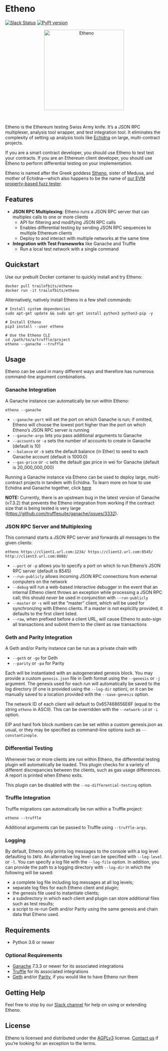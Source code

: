 # Etheno
[![Slack Status](https://empireslacking.herokuapp.com/badge.svg)](https://empireslacking.herokuapp.com)
[![PyPI version](https://badge.fury.io/py/etheno.svg)](https://badge.fury.io/py/etheno)
<p align="center">
  <img src="logo/etheno.png?raw=true" width="256" title="Etheno">
</p>
<br />


Etheno is the Ethereum testing Swiss Army knife. It’s a JSON RPC multiplexer, analysis tool wrapper, and test integration tool. It eliminates the complexity of setting up analysis tools like [Echidna](https://github.com/trailofbits/echidna) on large, multi-contract projects.

If you are a smart contract developer, you should use Etheno to test test your contracts. If you are an Ethereum client developer, you should use Etheno to perform differential testing on your implementation.

Etheno is named after the Greek goddess [Stheno](https://en.wikipedia.org/wiki/Stheno), sister of Medusa, and mother of Echidna—which also happens to be the name of [our EVM property-based fuzz tester](https://github.com/trailofbits/echidna).

## Features

* **JSON RPC Multiplexing**: Etheno runs a JSON RPC server that can multiplex calls to one or more clients
  * API for filtering and modifying JSON RPC calls
  * Enables differential testing by sending JSON RPC sequences to multiple Ethereum clients
  * Deploy to and interact with multiple networks at the same time
* **Integration with Test Frameworks** like Ganache and Truffle
  * Run a local test network with a single command

## Quickstart

Use our prebuilt Docker container to quickly install and try Etheno:

```
docker pull trailofbits/etheno
docker run -it trailofbits/etheno
```

Alternatively, natively install Etheno in a few shell commands:

```
# Install system dependencies
sudo apt-get update && sudo apt-get install python3 python3-pip -y

# Install Etheno
pip3 install --user etheno

# Use the Etheno CLI
cd /path/to/a/truffle/project
etheno --ganache --truffle
```

## Usage

Etheno can be used in many different ways and therefore has numerous command-line argument combinations.

### Ganache Integration

A Ganache instance can automatically be run within Etheno:
```
etheno --ganache
```

* `--ganache-port` will set the port on which Ganache is run; if omitted, Etheno will choose the lowest port higher than the port on which Etheno’s JSON RPC server is running
* `--ganache-args` lets you pass additional arguments to Ganache
* `--accounts` or `-a` sets the number of accounts to create in Ganache (default is 10)
* `--balance` or `-b` sets the default balance (in Ether) to seed to each Ganache account (default is 1000.0)
* `--gas-price` or `-c` sets the default gas price in wei for Ganache (default is 20_000_000_000)

Running a Ganache instance via Etheno can be used to deploy large, multi-contract projects in tandem with Echidna. To learn more on how to use Echidna and Ganache together, click [here](https://github.com/crytic/building-secure-contracts/blob/master/program-analysis/echidna/end-to-end-testing.md)

**NOTE:** Currently, there is an upstream bug in the latest version of Ganache (v7.3.2) that prevents the Etheno integration from working if the contract size that is being tested is very large (https://github.com/trufflesuite/ganache/issues/3332). 
### JSON RPC Server and Multiplexing

This command starts a JSON RPC server and forwards all messages to the given clients:

```
etheno https://client1.url.com:1234/ https://client2.url.com:8545/ http://client3.url.com:8888/
```

* `--port` or `-p` allows you to specify a port on which to run Etheno’s JSON RPC server (default is 8545)
* `--run-publicly` allows incoming JSON RPC connections from external computers on the network
* `--debug` will run a web-based interactive debugger in the event that an internal Etheno client throws an exception while processing a JSON RPC call; this should _never_ be used in conjunction with `--run-publicly`
* `--master` or `-s` will set the “master” client, which will be used for synchronizing with Etheno clients. If a master is not explicitly provided, it defaults to the first client listed.
* `--raw`, when prefixed before a client URL, will cause Etheno to auto-sign all transactions and submit them to the client as raw transactions

### Geth and Parity Integration

A Geth and/or Parity instance can be run as a private chain with
* `--geth` or `-go` for Geth
* `--parity` or `-pa` for Parity

Each will be instantiated with an autogenerated genesis block. You may provide a custom `genesis.json` file in Geth format using the `--genesis` or `-j` argument. The genesis used for each run will automatically be saved to the log directory (if one is provided using the `--log-dir` option), or it can be manually saved to a location provided with the `--save-genesis` option.

The network ID of each client will default to 0x657468656E6F (equal to the string `etheno` in ASCII). This can be overridden with the `--network-id` or `-i` option.

EIP and hard fork block numbers can be set within a custom genesis.json as usual, or they may be specified as command-line options such as `--constantinople`.

### Differential Testing

Whenever two or more clients are run within Etheno, the differential
testing plugin will automatically be loaded. This plugin checks for a
variety of different discrepancies between the clients, such as gas
usage differences. A report is printed when Etheno exits.

This plugin can be disabled with the `--no-differential-testing` option.

### Truffle Integration

Truffle migrations can automatically be run within a Truffle project:
```
etheno --truffle
```

Additional arguments can be passed to Truffle using `--truffle-args`.

### Logging

By default, Etheno only prints log messages to the console with a log
level defaulting to `INFO`. An alternative log level can be specified
with `--log-level` or `-l`.  You can specify a log file with the
`--log-file` option. In addition, you can provide the path to a
logging directory with `--log-dir` in which the following will be
saved:
* a complete log file including log messages at all log levels;
* separate log files for each Etheno client and plugin;
* the genesis file used to instantiate clients;
* a subdirectory in which each client and plugin can store additional files such as test results;
* a script to re-run Geth and/or Parity using the same genesis and chain data that Etheno used.

## Requirements

* Python 3.6 or newer 

### Optional Requirements
* [Ganache](https://www.npmjs.com/package/ganache) 7.3.3 or newer for its associated integrations
* [Truffle](https://www.npmjs.com/package/truffle) for its associated integrations
* [Geth](https://github.com/ethereum/go-ethereum) and/or [Parity](https://github.com/paritytech/parity-ethereum), if you would like to have Etheno run them

## Getting Help

Feel free to stop by our [Slack channel](https://empirehacking.slack.com/) for help on using or extending Etheno.

## License

Etheno is licensed and distributed under the [AGPLv3](LICENSE) license. [Contact us](mailto:opensource@trailofbits.com) if you’re looking for an exception to the terms.
